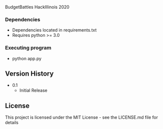 BudgetBattles HackIllinois 2020


### Dependencies

* Dependencies located in requirements.txt
* Requires python >= 3.0

### Executing program

* python app.py

## Version History

* 0.1
    * Initial Release

## License

This project is licensed under the MIT License - see the LICENSE.md file for details
